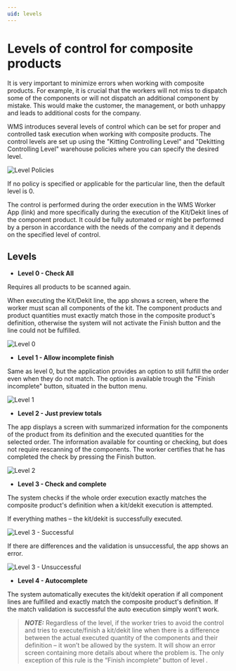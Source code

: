```yaml
---
uid: levels
---
```


# Levels of control for composite products

It is very important to minimize errors when working with composite products. 
For example, it is crucial that the workers will not miss to dispatch some of the components or will not dispatch an additional component by mistake. This would make the customer, the management, or both unhappy and leads to additional costs for the company.

WMS introduces several levels of control which can be set for proper and controlled task execution when working with composite products. 
The control levels are set up using the "Kitting Controlling Level" and "Dekitting Controlling Level" warehouse policies where you can specify the desired level.

![Level Policies](pictures/level-policies.png)

If no policy is specified or applicable for the particular line, then the default level is 0.

The control is performed during the order execution in the WMS Worker App (link) and more specifically during the execution of the Kit/Dekit lines of the component product. It could be fully automated or might be performed by a person in accordance with the needs of the company and it depends on the specified level of control.

## Levels
* **Level 0 - Check All**

Requires all products to be scanned again.

When executing the Kit/Dekit line, the app shows a screen, where the worker must scan all components of the kit. The component products and product quantities must exactly match those in the composite product's definition, otherwise the system will not activate the Finish button and the line could not be fulfilled.

![Level 0](pictures/level0.png)

* **Level 1 - Allow incomplete finish**

Same as level 0, but the application provides an option to still fulfill the order even when they do not match. The option is available trough the "Finish incomplete" button, situated in the button menu.

![Level 1](pictures/level1.png)

* **Level 2 - Just preview totals**

The app displays a screen with summarized information for the components of the product from its definition and the executed quantities for the selected order. The information available for counting or checking, but does not require rescanning of the components. The worker certifies that he has completed the check by pressing the Finish button.

![Level 2](pictures/level2.png)

* **Level 3 - Check and complete**

The system checks if the whole order execution exactly matches the composite product's definition when a kit/dekit execution is attempted.

If everything mathes – the kit/dekit is successfully executed.

![Level 3 - Successful](pictures/level3-successful.png)

If there are differences and the validation is unsuccessful, the app shows an error.

![Level 3 - Unsuccessful](pictures/level3-unsuccessful.png)

* **Level 4 - Autocomplete**

The system automatically executes the kit/dekit operation if all component lines are fulfilled and exactly match the composite product's definition. 
If the match validation is successful the auto execution simply wont’t work. 

> **_NOTE:_** Regardless of the level, if the worker tries to avoid the control and tries to execute/finish a kit/dekit line when there is a difference between the actual executed quantity of the components and their definition – it won’t be allowed by the system. It will show an error screen containing more details about where the problem is.
The only exception of this rule is the “Finish incomplete” button of level .
